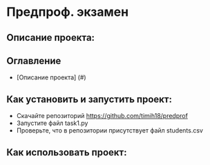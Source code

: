 # Предпроф. экзамен
## Описание проекта:
## Оглавление
 - [Описание проекта] (#)
## Как установить и запустить проект:
 - Скачайте репозиторий https://github.com/timih18/predprof
 - Запустите файл task1.py
 - Проверьте, что в репозитории присутствует файл students.csv
## Как использовать проект:
